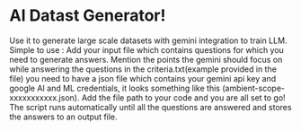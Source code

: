 # AI Datast Generator!
Use it to generate large scale datasets with gemini integration to train LLM.
Simple to use :
Add your input file which contains questions for which you need to generate answers.
Mention the points the gemini should focus on while answering the questions in the criteria.txt(example provided in the file)
you need to have a json file which contains your gemini api key and google AI and ML credentials, it looks something like this (ambient-scope-xxxxxxxxxxx.json). Add the file path to your code and you are all set to go!
The script runs automatically until all the questions are answered and stores the answers to an output file.
